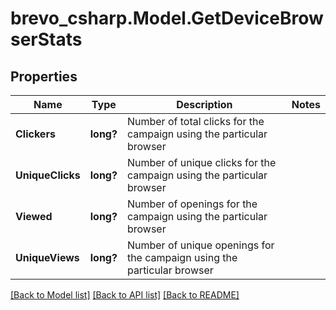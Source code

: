 # brevo_csharp.Model.GetDeviceBrowserStats
## Properties

Name | Type | Description | Notes
------------ | ------------- | ------------- | -------------
**Clickers** | **long?** | Number of total clicks for the campaign using the particular browser | 
**UniqueClicks** | **long?** | Number of unique clicks for the campaign using the particular browser | 
**Viewed** | **long?** | Number of openings for the campaign using the particular browser | 
**UniqueViews** | **long?** | Number of unique openings for the campaign using the particular browser | 

[[Back to Model list]](../README.md#documentation-for-models) [[Back to API list]](../README.md#documentation-for-api-endpoints) [[Back to README]](../README.md)

